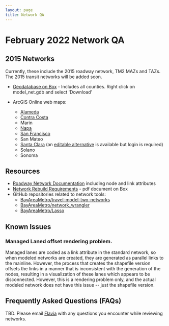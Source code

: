 ```yaml
---
layout: page
title: Network QA
---
```

# February 2022 Network QA

## 2015 Networks

Currently, these include the 2015 roadway network, TM2 MAZs and TAZs.  The 2015 transit networks will be added soon.

* [Geodatabase on Box](https://mtcdrive.box.com/s/j0gd3suiefdlebkn6v2jpws87aq3cmec) - Includes all counties. Right click on model_net.gdb and select 'Download'

* ArcGIS Online web maps:
  * [Alameda](https://mtc.maps.arcgis.com/home/webmap/viewer.html?webmap=d21c975d3b384e2c8a8e3ee6b4a4fd52)
  * [Contra Costa](https://arcg.is/0zy0zq)
  * Marin
  * [Napa](https://arcg.is/1einHf)
  * [San Francisco](https://arcg.is/0fX48u)
  * San Mateo
  * [Santa Clara](https://arcg.is/1rzbCL0) (an [editable alternative](https://arcg.is/1POXza) is available but login is required)
  * Solano
  * Sonoma

## Resources

* [Roadway Network Documentation](/travel-model-two/input/#roadway-network) including node and link attributes
* [Network Rebuild Requirements](https://mtcdrive.box.com/s/mrunshse2ygf7sfvkt695gzshfpascz5) - pdf document on Box
* GitHub repositories related to network tools:
  * [BayAreaMetro/travel-model-two-networks](https://github.com/BayAreaMetro/travel-model-two-networks/tree/develop)
  * [BayAreaMetro/network_wrangler](https://github.com/BayAreaMetro/network_wrangler/tree/generic_agency)
  * [BayAreaMetro/Lasso](https://github.com/BayAreaMetro/Lasso/tree/mtc_parameters)

## Known Issues

### Managed Laned offset rendering problem.

Managed lanes are coded as a link attribute in the standard network, so when modeled networks are created, they are generated as parallel links to the mainline.  However, the process that creates the shapefile version offsets the links in a manner that is inconsistent with the generation of the nodes, resulting in a visualization of these lanes which appears to be disconnected.  However, this is a rendering problem only, and the actual modeled network does not have this issue -- just the shapefile version.

## Frequently Asked Questions (FAQs)

TBD.  Please email [Flavia](mailto:ftsang@bayareametro.gov) with any questions you encounter while reviewing networks.
